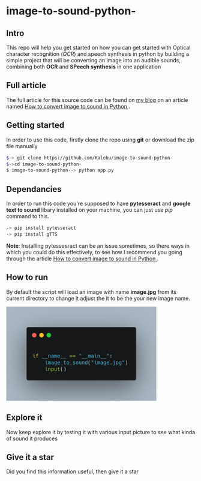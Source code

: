 # image-to-sound-python-

Intro
--------
This repo will help you get started on how you can get started with Optical character recognition (*OCR*) and speech synthesis in python by building a simple project that will be converting an image into an audible sounds, combining both **OCR** and **SPeech synthesis** in one application


Full article
------------
The full article for this source code can be found on [my blog](kalebujordan.com) on an article named [How to convert image to sound in Python ](https://kalebujordan.com/image-to-sound-in-python/).


Getting started 
-----------------
In order to use this code, firstly clone the repo using **git** or download the zip file manually

```bash
$-> git clone https://github.com/Kalebu/image-to-sound-python-
$->cd image-to-sound-python-
$ image-to-sound-python--> python app.py
```

Dependancies 
-------------
In order to run this code you're supposed to have **pytesseract** and **google text to sound** libary installed
on your machine, you can just use *pip* command to this.

```bash
-> pip install pytesseract
-> pip install gTTS
```

**Note**: Installing pytesseeract can be an issue sometimes, so there ways in which you could do this effectively, to see how I recommend you going through the article [How to convert image to sound in Python ](https://kalebujordan.com/image-to-sound-in-python/)
.


How to run 
------------
By default the script will load an image with name **image.jpg** from its current directory
to change it adjust the it to be the your new image name.

<img src="image_name.png" alt="drawing" width="400"/>

Explore it 
-----------
Now keep explore it by testing it with various input picture to see what kinda of sound it produces 

Give it a star 
--------------
Did you find this information useful, then give it a star 



